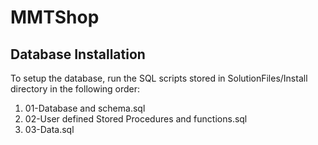 # MMTShop

## Database Installation

To setup the database, run the SQL scripts stored in SolutionFiles/Install 
directory in the following order:

1. 01-Database and schema.sql
2. 02-User defined Stored Procedures and functions.sql
3. 03-Data.sql